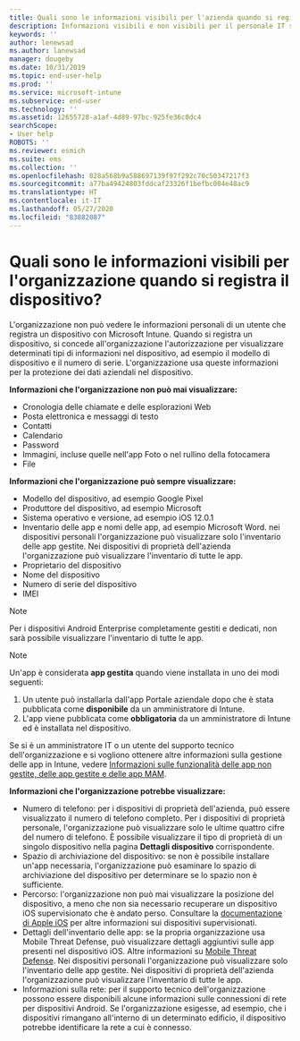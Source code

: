```yaml
---
title: Quali sono le informazioni visibili per l'azienda quando si registra il dispositivo?
description: Informazioni visibili e non visibili per il personale IT sul dispositivo gestito.
keywords: ''
author: lenewsad
ms.author: lanewsad
manager: dougeby
ms.date: 10/31/2019
ms.topic: end-user-help
ms.prod: ''
ms.service: microsoft-intune
ms.subservice: end-user
ms.technology: ''
ms.assetid: 12655728-a1af-4d89-97bc-925fe36c0dc4
searchScope:
- User help
ROBOTS: ''
ms.reviewer: esmich
ms.suite: ems
ms.collection: ''
ms.openlocfilehash: 028a568b9a588697139f97f292c70c50347217f3
ms.sourcegitcommit: a77ba49424803fddcaf23326f1befbc004e48ac9
ms.translationtype: HT
ms.contentlocale: it-IT
ms.lasthandoff: 05/27/2020
ms.locfileid: "83882087"
---
```

# <a name="what-information-can-my-organization-see-when-i-enroll-my-device"></a>Quali sono le informazioni visibili per l'organizzazione quando si registra il dispositivo?

L'organizzazione non può vedere le informazioni personali di un utente che registra un dispositivo con Microsoft Intune. Quando si registra un dispositivo, si concede all'organizzazione l'autorizzazione per visualizzare determinati tipi di informazioni nel dispositivo, ad esempio il modello di dispositivo e il numero di serie. L'organizzazione usa queste informazioni per la protezione dei dati aziendali nel dispositivo.

**Informazioni che l'organizzazione non può mai visualizzare:**

- Cronologia delle chiamate e delle esplorazioni Web
- Posta elettronica e messaggi di testo
- Contatti
- Calendario
- Password
- Immagini, incluse quelle nell'app Foto o nel rullino della fotocamera
- File

**Informazioni che l'organizzazione può sempre visualizzare:**

- Modello del dispositivo, ad esempio Google Pixel
- Produttore del dispositivo, ad esempio Microsoft
- Sistema operativo e versione, ad esempio iOS 12.0.1
- Inventario delle app e nomi delle app, ad esempio Microsoft Word. nei dispositivi personali l'organizzazione può visualizzare solo l'inventario delle app gestite. Nei dispositivi di proprietà dell'azienda l'organizzazione può visualizzare l'inventario di tutte le app.
- Proprietario del dispositivo
- Nome del dispositivo
- Numero di serie del dispositivo
- IMEI

 > [!NOTE]
 > Per i dispositivi Android Enterprise completamente gestiti e dedicati, non sarà possibile visualizzare l'inventario di tutte le app.
 
 > [!NOTE]
 > Un'app è considerata **app gestita** quando viene installata in uno dei modi seguenti:
 > 1. Un utente può installarla dall'app Portale aziendale dopo che è stata pubblicata come **disponibile** da un amministratore di Intune.
 > 2. L'app viene pubblicata come **obbligatoria** da un amministratore di Intune ed è installata nel dispositivo. 
 >
 > Se si è un amministratore IT o un utente del supporto tecnico dell'organizzazione e si vogliono ottenere altre informazioni sulla gestione delle app in Intune, vedere [Informazioni sulle funzionalità delle app non gestite, delle app gestite e delle app MAM](https://techcommunity.microsoft.com/t5/enterprise-mobility-security/understanding-the-capabilities-of-unmanaged-apps-managed-apps/ba-p/249164).
    
**Informazioni che l'organizzazione potrebbe visualizzare:**

- Numero di telefono: per i dispositivi di proprietà dell'azienda, può essere visualizzato il numero di telefono completo. Per i dispositivi di proprietà personale, l'organizzazione può visualizzare solo le ultime quattro cifre del numero di telefono. È possibile visualizzare il tipo di proprietà di un singolo dispositivo nella pagina **Dettagli dispositivo** corrispondente.
- Spazio di archiviazione del dispositivo: se non è possibile installare un'app necessaria, l'organizzazione può esaminare lo spazio di archiviazione del dispositivo per determinare se lo spazio non è sufficiente.  
- Percorso: l'organizzazione non può mai visualizzare la posizione del dispositivo, a meno che non sia necessario recuperare un dispositivo iOS supervisionato che è andato perso. Consultare la [documentazione di Apple iOS](https://go.microsoft.com/fwlink/?linkid=853816) per altre informazioni sui dispositivi supervisionati.  
- Dettagli dell'inventario delle app: se la propria organizzazione usa Mobile Threat Defense, può visualizzare dettagli aggiuntivi sulle app presenti nel dispositivo iOS. Altre informazioni su [Mobile Threat Defense](set-up-mobile-threat-defense.md). Nei dispositivi personali l'organizzazione può visualizzare solo l'inventario delle app gestite. Nei dispositivi di proprietà dell'azienda l'organizzazione può visualizzare l'inventario di tutte le app.
- Informazioni sulla rete: per il supporto tecnico dell'organizzazione possono essere disponibili alcune informazioni sulle connessioni di rete per dispositivi Android. Se l'organizzazione esigesse, ad esempio, che i dispositivi rimangano all'interno di un determinato edificio, il dispositivo potrebbe identificare la rete a cui è connesso. 
